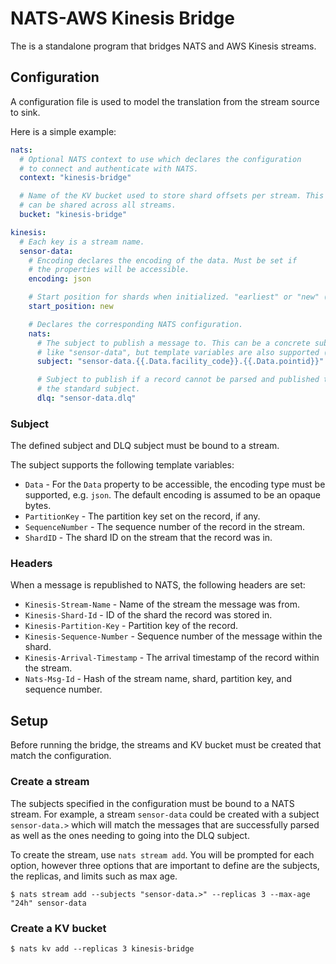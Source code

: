 # NATS-AWS Kinesis Bridge

The is a standalone program that bridges NATS and AWS Kinesis streams.

## Configuration

A configuration file is used to model the translation from the stream source to sink.

Here is a simple example:

```yaml
nats:
  # Optional NATS context to use which declares the configuration
  # to connect and authenticate with NATS.
  context: "kinesis-bridge"

  # Name of the KV bucket used to store shard offsets per stream. This
  # can be shared across all streams.
  bucket: "kinesis-bridge"

kinesis:
  # Each key is a stream name.
  sensor-data:
    # Encoding declares the encoding of the data. Must be set if
    # the properties will be accessible.
    encoding: json

    # Start position for shards when initialized. "earliest" or "new" (default).
    start_position: new

    # Declares the corresponding NATS configuration.
    nats:
      # The subject to publish a message to. This can be a concrete subject
      # like "sensor-data", but template variables are also supported (see below).
      subject: "sensor-data.{{.Data.facility_code}}.{{.Data.pointid}}"

      # Subject to publish if a record cannot be parsed and published to
      # the standard subject.
      dlq: "sensor-data.dlq"
```

### Subject

The defined subject and DLQ subject must be bound to a stream.

The subject supports the following template variables:

- `Data` - For the `Data` property to be accessible, the encoding type must be supported, e.g. `json`. The default encoding is assumed to be an opaque bytes.
- `PartitionKey` - The partition key set on the record, if any.
- `SequenceNumber` - The sequence number of the record in the stream.
- `ShardID` - The shard ID on the stream that the record was in.

### Headers

When a message is republished to NATS, the following headers are set:

- `Kinesis-Stream-Name` - Name of the stream the message was from.
- `Kinesis-Shard-Id` - ID of the shard the record was stored in.
- `Kinesis-Partition-Key` - Partition key of the record.
- `Kinesis-Sequence-Number` - Sequence number of the message within the shard.
- `Kinesis-Arrival-Timestamp` - The arrival timestamp of the record within the stream.
- `Nats-Msg-Id` - Hash of the stream name, shard, partition key, and sequence number.

## Setup

Before running the bridge, the streams and KV bucket must be created that match the configuration.

### Create a stream

The subjects specified in the configuration must be bound to a NATS stream. For example, a stream `sensor-data` could be created with a subject `sensor-data.>` which will match the messages that are successfully parsed as well as the ones needing to going into the DLQ subject.

To create the stream, use `nats stream add`. You will be prompted for each option, however three options that are important to define are the subjects, the replicas, and limits such as max age.

```
$ nats stream add --subjects "sensor-data.>" --replicas 3 --max-age "24h" sensor-data
```

### Create a KV bucket

```
$ nats kv add --replicas 3 kinesis-bridge
```

